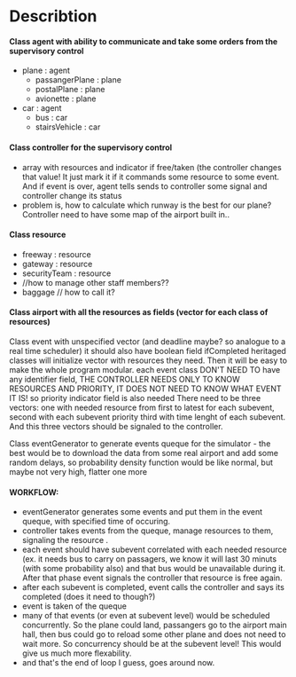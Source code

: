# Describtion 


#### Class agent with ability to communicate and take some orders from the supervisory control
- plane : agent
    - passangerPlane : plane
    - postalPlane : plane
    - avionette : plane
- car : agent
    - bus : car
    - stairsVehicle : car
     


#### Class controller for the supervisory control
* array with resources and indicator if free/taken (the controller changes that value! It just mark it if it commands some resource to some event. And if event is over, agent tells sends to controller some signal and controller change its status
* problem is, how to calculate which runway is the best for our plane? Controller need to have some map of the airport built in..

#### Class resource
- freeway : resource
- gateway : resource
- securityTeam : resource
- //how to manage other staff members??
- baggage // how to call it?

#### Class airport with all the resources as fields (vector for each class of resources) 

Class event with unspecified vector <resource> (and deadline maybe? so analogue to a real time scheduler)
      it should also have boolean field ifCompleted
      heritaged classes will initialize vector<resource> with resources they need. Then it will be easy to make the whole program modular.
      each event class DON'T NEED TO have any identifier field, THE CONTROLLER NEEDS ONLY TO KNOW RESOURCES AND PRIORITY, IT DOES NOT NEED TO      KNOW WHAT EVENT IT IS!
      so priority indicator field is also needed
      There need to be three vectors: one with needed resource from first to latest for each subevent, second with each subevent priority
      third with time lenght of each subevent. And this three vectors should be signaled to the controller.

Class eventGenerator to generate events queque for the simulator - the best would be to download the data from some real airport and add
      some random delays, so probability density function would be like normal, but maybe not very high, flatter one more

#### WORKFLOW:
* eventGenerator generates some events and put them in the event queque, with specified time of occuring.
* controller takes events from the queque, manage resources to them, signaling the resource .
* each event should have subevent correlated with each needed resource (ex. it needs bus to carry on passagers, we know it will last 30 minuts (with some probability also) and that bus would be unavailable during it. After that phase event signals the controller that resource is free again. 
* after each subevent is completed, event calls the controller and says its completed (does it need to though?)
* event is taken of the queque
* many of that events (or even at subevent level) would be scheduled concurrently. So the plane could land, passangers go to the airport main hall, then bus could go to reload some other plane and does not need to wait more. So concurrency should be at the subevent level! This would give us much more flexability.
* and that's the end of loop I guess, goes around now.
